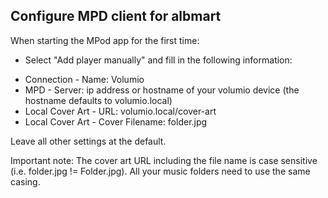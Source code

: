 ## Configure MPD client for albmart

When starting the MPod app for the first time:
* Select "Add player manually" and fill in the following information:
- Connection - Name: Volumio
- MPD - Server: ip address or hostname of your volumio device (the hostname defaults to volumio.local)
- Local Cover Art - URL: volumio.local/cover-art
- Local Cover Art - Cover Filename: folder.jpg

Leave all other settings at the default.

Important note: The cover art URL including the file name is case sensitive (i.e. folder.jpg != Folder.jpg). All your music folders need to use the same casing.
